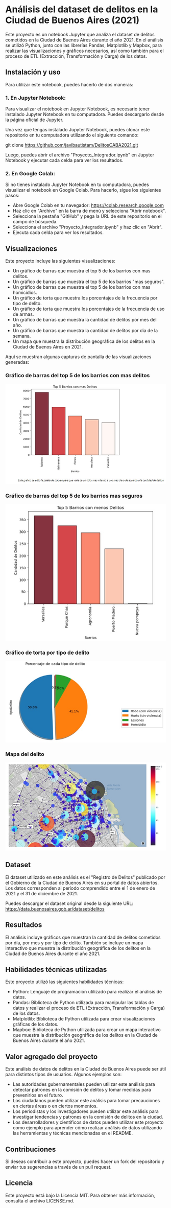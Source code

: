 # Análisis del dataset de delitos en la Ciudad de Buenos Aires (2021)
Este proyecto es un notebook Jupyter que analiza el dataset de delitos cometidos en la Ciudad de Buenos Aires durante el año 2021. En el análisis se utilizó Python, junto con las librerías Pandas, Matplotlib y Mapbox, para realizar las visualizaciones y gráficos necesarios, así como también para el proceso de ETL (Extracción, Transformación y Carga) de los datos.

## Instalación y uso
Para utilizar este notebook, puedes hacerlo de dos maneras:

### 1. En Jupyter Notebook:
Para visualizar el notebook en Jupyter Notebook, es necesario tener instalado Jupyter Notebook en tu computadora. Puedes descargarlo desde la página oficial de Jupyter.

Una vez que tengas instalado Jupyter Notebook, puedes clonar este repositorio en tu computadora utilizando el siguiente comando:

git clone https://github.com/javibautistam/DelitosCABA2021.git

Luego, puedes abrir el archivo "Proyecto_Integrador.ipynb" en Jupyter Notebook y ejecutar cada celda para ver los resultados.

### 2. En Google Colab:
Si no tienes instalado Jupyter Notebook en tu computadora, puedes visualizar el notebook en Google Colab. Para hacerlo, sigue los siguientes pasos:

- Abre Google Colab en tu navegador: https://colab.research.google.com
- Haz clic en "Archivo" en la barra de menú y selecciona "Abrir notebook".
- Selecciona la pestaña "GitHub" y pega la URL de este repositorio en el campo de búsqueda.
- Selecciona el archivo "Proyecto_Integrador.ipynb" y haz clic en "Abrir".
- Ejecuta cada celda para ver los resultados.

## Visualizaciones
Este proyecto incluye las siguientes visualizaciones:

- Un gráfico de barras que muestra el top 5 de los barrios con mas delitos.
- Un gráfico de barras que muestra el top 5 de los barrios "mas seguros".
- Un gráfico de barras que muestra el top 5 de los barrios con mas homicidios.
- Un gráfico de torta que muestra los porcentajes de la frecuencia por tipo de delito.
- Un gráfico de torta que muestra los porcentajes de la frecuencia de uso de armas.
- Un gráfico de barras que muestra la cantidad de delitos por mes del año.
- Un gráfico de barras que muestra la cantidad de delitos por dia de la semana.
- Un mapa que muestra la distribución geográfica de los delitos en la Ciudad de Buenos Aires en 2021.

Aquí se muestran algunas capturas de pantalla de las visualizaciones generadas:
### Gráfico de barras del top 5 de los barrios con mas delitos
![Gráfico de barras del top 5 de los barrios con mas delitos](./img/barrasMas.jpg)
### Gráfico de barras del top 5 de los barrios mas seguros
![Gráfico de barras del top 5 de los barrios mas seguros](./img/barrasMenos.jpg)
### Gráfico de torta por tipo de delito
![Gráfico de torta por tipo de delito](./img/pieTipoDelito.jpg)
### Mapa del delito
![Mapa del delito](./img/mapa.jpg)

## Dataset
El dataset utilizado en este análisis es el "Registro de Delitos" publicado por el Gobierno de la Ciudad de Buenos Aires en su portal de datos abiertos. Los datos corresponden al período comprendido entre el 1 de enero de 2021 y el 31 de diciembre de 2021.

Puedes descargar el dataset original desde la siguiente URL: https://data.buenosaires.gob.ar/dataset/delitos

## Resultados
El análisis incluye gráficos que muestran la cantidad de delitos cometidos por día, por mes y por tipo de delito. También se incluye un mapa interactivo que muestra la distribución geográfica de los delitos en la Ciudad de Buenos Aires durante el año 2021.

## Habilidades técnicas utilizadas
Este proyecto utilizó las siguientes habilidades técnicas:

- Python: Lenguaje de programación utilizado para realizar el análisis de datos.
- Pandas: Biblioteca de Python utilizada para manipular las tablas de datos y realizar el proceso de ETL (Extracción, Transformación y Carga) de los datos.
- Matplotlib: Biblioteca de Python utilizada para crear visualizaciones gráficas de los datos.
- Mapbox: Biblioteca de Python utilizada para crear un mapa interactivo que muestra la distribución geográfica de los delitos en la Ciudad de Buenos Aires durante el año 2021.

## Valor agregado del proyecto
Este análisis de datos de delitos en la Ciudad de Buenos Aires puede ser útil para distintos tipos de usuarios. Algunos ejemplos son:

- Las autoridades gubernamentales pueden utilizar este análisis para detectar patrones en la comisión de delitos y tomar medidas para prevenirlos en el futuro.
- Los ciudadanos pueden utilizar este análisis para tomar precauciones en ciertas áreas o en ciertos momentos.
- Los periodistas y los investigadores pueden utilizar este análisis para investigar tendencias y patrones en la comisión de delitos en la ciudad.
- Los desarrolladores y científicos de datos pueden utilizar este proyecto como ejemplo para aprender cómo realizar análisis de datos utilizando las herramientas y técnicas mencionadas en el README.

## Contribuciones
Si deseas contribuir a este proyecto, puedes hacer un fork del repositorio y enviar tus sugerencias a través de un pull request.

## Licencia
Este proyecto está bajo la Licencia MIT. Para obtener más información, consulta el archivo LICENSE.md.
